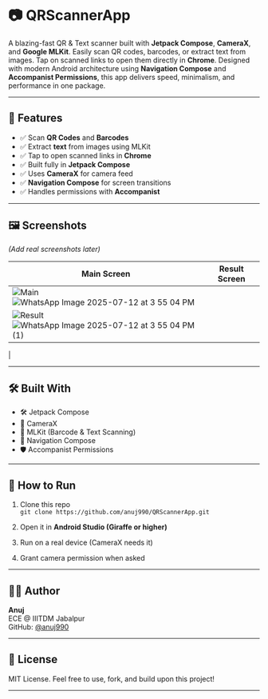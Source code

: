 # 📷 QRScannerApp

A blazing-fast QR & Text scanner built with **Jetpack Compose**, **CameraX**, and **Google MLKit**. Easily scan QR codes, barcodes, or extract text from images. Tap on scanned links to open them directly in **Chrome**. Designed with modern Android architecture using **Navigation Compose** and **Accompanist Permissions**, this app delivers speed, minimalism, and performance in one package.

---

## 🌟 Features

- ✅ Scan **QR Codes** and **Barcodes**
- ✅ Extract **text** from images using MLKit
- ✅ Tap to open scanned links in **Chrome**
- ✅ Built fully in **Jetpack Compose**
- ✅ Uses **CameraX** for camera feed
- ✅ **Navigation Compose** for screen transitions
- ✅ Handles permissions with **Accompanist**

---

## 🖼️ Screenshots

*(Add real screenshots later)*

| Main Screen |  Result Screen |
|-------------|----------------|
| ![Main](https://via.placeholder.com/200x400?text=Main+Screen)![WhatsApp Image 2025-07-12 at 3 55 04 PM](https://github.com/user-attachments/assets/6c13c315-6426-4f38-a7ae-ede5b2276f89)
 | ![Result](https://via.placeholder.com/200x400?text=Result+Page) ![WhatsApp Image 2025-07-12 at 3 55 04 PM (1)](https://github.com/user-attachments/assets/2012e88e-b659-4751-82d7-e0b5048b6433)
|

---

## 🛠️ Built With

- 🛠️ Jetpack Compose
- 🎥 CameraX
- 🧠 MLKit (Barcode & Text Scanning)
- 🧭 Navigation Compose
- 🛡️ Accompanist Permissions

---

## 🚀 How to Run

1. Clone this repo  
   `git clone https://github.com/anuj990/QRScannerApp.git`

2. Open it in **Android Studio (Giraffe or higher)**

3. Run on a real device (CameraX needs it)

4. Grant camera permission when asked


---

## 👨‍💻 Author

**Anuj**  
ECE @ IIITDM Jabalpur  
GitHub: [@anuj990](https://github.com/anuj990)

---

## 📄 License

MIT License. Feel free to use, fork, and build upon this project!

---


